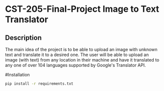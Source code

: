 # CST-205-Final-Project Image to Text Translator
## Description 
The main idea of the project is to be able to upload an image with unknown text and translate it to a desired one. The user will be able to upload an image (with text) from any location in their machine and have it translated to any one of over 104 languages supported by Google's Translator API. 

#Installation
```bash
pip install -r requirements.txt
```


